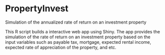 # PropertyInvest
Simulation of the annualized rate of return on an investment property


This R script builds a interactive web app using Shiny. The app provides the 
simulation of the rate of return on an investment property based on the input
variables such as payable tax, mortgage, expected rental income, expected
rate of appreciation of the property, and etc. 
